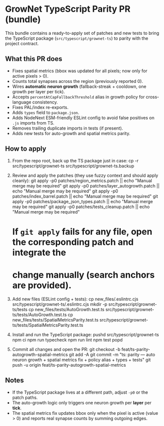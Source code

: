 # GrowNet TypeScript Parity PR (bundle)

This bundle contains a ready-to-apply set of patches and new tests to bring the
TypeScript package (`src/typescript/grownet-ts`) to parity with the project contract.

## What this PR does
- Fixes spatial metrics (bbox was updated for all pixels; now only for active pixels > 0).
- Counts total synapses across the region (previously reported 0).
- Wires **automatic neuron growth** (fallback-streak + cooldown, one growth per layer per tick).
- Accepts `percentAtCapFallbackThreshold` alias in growth policy for cross-language consistency.
- Fixes PAL/index re-exports.
- Adds `types` field to `package.json`.
- Adds NodeNext ESM-friendly ESLint config to avoid false positives on `.js` imports from TS.
- Removes trailing duplicate imports in tests (if present).
- Adds new tests for auto-growth and spatial metrics parity.

## How to apply

1) From the repo root, back up the TS package just in case:
   cp -r src/typescript/grownet-ts src/typescript/grownet-ts.backup

2) Review and apply the patches (they use fuzzy context and should apply cleanly):
   git apply -p0 patches/region_metrics.patch || echo "Manual merge may be required"
   git apply -p0 patches/layer_autogrowth.patch || echo "Manual merge may be required"
   git apply -p0 patches/index_barrel.patch || echo "Manual merge may be required"
   git apply -p0 patches/package_json_types.patch || echo "Manual merge may be required"
   git apply -p0 patches/tests_cleanup.patch || echo "Manual merge may be required"

   # If `git apply` fails for any file, open the corresponding patch and integrate the
   # change manually (search anchors are provided).

3) Add new files (ESLint config + tests):
   cp new_files/.eslintrc.cjs src/typescript/grownet-ts/.eslintrc.cjs
   mkdir -p src/typescript/grownet-ts/tests
   cp new_files/tests/AutoGrowth.test.ts src/typescript/grownet-ts/tests/AutoGrowth.test.ts
   cp new_files/tests/SpatialMetricsParity.test.ts src/typescript/grownet-ts/tests/SpatialMetricsParity.test.ts

4) Install and run the TypeScript package:
   pushd src/typescript/grownet-ts
   npm ci
   npm run typecheck
   npm run lint
   npm test
   popd

5) Commit all changes and open the PR:
   git checkout -b feat/ts-parity-autogrowth-spatial-metrics
   git add -A
   git commit -m "ts: parity — auto neuron growth + spatial metrics fix + policy alias + types + tests"
   git push -u origin feat/ts-parity-autogrowth-spatial-metrics

## Notes

- If the TypeScript package lives at a different path, adjust `-p0` or the patch paths.
- The auto-growth logic only triggers one neuron growth per **layer** per **tick**.
- The spatial metrics fix updates bbox only when the pixel is active (value > 0) and
  reports real synapse counts by summing outgoing edges.
